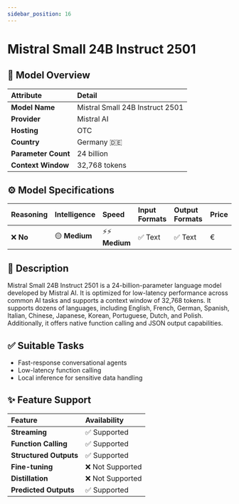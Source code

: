 ```yaml
---
sidebar_position: 16
---
```


# Mistral Small 24B Instruct 2501

## 🚀 Model Overview

| Attribute           | Detail                             |
| :------------------ | :--------------------------------- |
| **Model Name**      | Mistral Small 24B Instruct 2501    |
| **Provider**        | Mistral AI                         |
| **Hosting**         | OTC                                |
| **Country**         | Germany 🇩🇪                        |
| **Parameter Count** | 24 billion                         |
| **Context Window**  | 32,768 tokens                      |

## ⚙️ Model Specifications

| Reasoning | Intelligence | Speed          | Input Formats         | Output Formats        | Price |
| :-------- | :----------- | :------------- | :-------------------- | :-------------------- | :---- |
| ❌ **No** | 🟡 **Medium**| ⚡⚡ **Medium** | ✅ Text               | ✅ Text               | €     |

## 📝 Description

Mistral Small 24B Instruct 2501 is a 24-billion-parameter language model developed by Mistral AI. It is optimized for low-latency performance across common AI tasks and supports a context window of 32,768 tokens. It supports dozens of languages, including English, French, German, Spanish, Italian, Chinese, Japanese, Korean, Portuguese, Dutch, and Polish. Additionally, it offers native function calling and JSON output capabilities.
## ✅ Suitable Tasks

- Fast-response conversational agents
- Low-latency function calling
- Local inference for sensitive data handling

## ✨ Feature Support

| Feature                | Availability     |
| :--------------------- | :--------------- |
| **Streaming**          | ✅ Supported     |
| **Function Calling**   | ✅ Supported     |
| **Structured Outputs** | ✅ Supported     |
| **Fine-tuning**        | ❌ Not Supported |
| **Distillation**       | ❌ Not Supported |
| **Predicted Outputs**  | ✅ Supported     |
